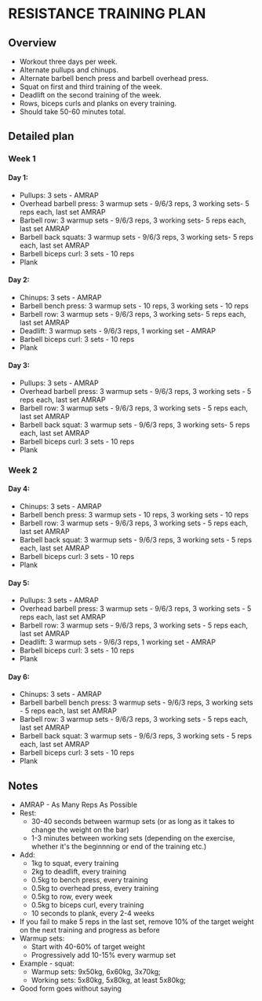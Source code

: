 # RESISTANCE TRAINING PLAN

## Overview
* Workout three days per week.
* Alternate pullups and chinups.
* Alternate barbell bench press and barbell overhead press.
* Squat on first and third training of the week.
* Deadlift on the second training of the week.
* Rows, biceps curls and planks on every training.
* Should take 50-60 minutes total.

## Detailed plan

### Week 1
#### Day 1:
* Pullups: 3 sets - AMRAP
* Overhead barbell press: 3 warmup sets - 9/6/3 reps, 3 working sets- 5 reps each, last set AMRAP
* Barbell row: 3 warmup sets - 9/6/3 reps, 3 working sets- 5 reps each, last set AMRAP
* Barbell back squats: 3 warmup sets - 9/6/3 reps, 3 working sets- 5 reps each, last set AMRAP
* Barbell biceps curl: 3 sets - 10 reps
* Plank

#### Day 2:
* Chinups: 3 sets - AMRAP
* Barbell bench press: 3 warmup sets - 10 reps, 3 working sets - 10 reps
* Barbell row: 3 warmup sets - 9/6/3 reps, 3 working sets- 5 reps each, last set AMRAP
* Deadlift: 3 warmup sets - 9/6/3 reps, 1 working set - AMRAP
* Barbell biceps curl: 3 sets - 10 reps
* Plank

#### Day 3:
* Pullups: 3 sets - AMRAP
* Overhead barbell press: 3 warmup sets - 9/6/3 reps, 3 working sets - 5 reps each, last set AMRAP
* Barbell row: 3 warmup sets - 9/6/3 reps, 3 working sets - 5 reps each, last set AMRAP
* Barbell back squat: 3 warmup sets - 9/6/3 reps, 3 working sets- 5 reps each, last set AMRAP
* Barbell biceps curl: 3 sets - 10 reps
* Plank

### Week 2
#### Day 4:
* Chinups: 3 sets - AMRAP
* Barbell bench press: 3 warmup sets - 10 reps, 3 working sets - 10 reps
* Barbell row: 3 warmup sets - 9/6/3 reps, 3 working sets - 5 reps each, last set AMRAP
* Barbell back squat: 3 warmup sets - 9/6/3 reps, 3 working sets - 5 reps each, last set AMRAP
* Barbell biceps curl: 3 sets - 10 reps
* Plank

#### Day 5:
* Pullups: 3 sets - AMRAP
* Overhead barbell press: 3 warmup sets - 9/6/3 reps, 3 working sets - 5 reps each, last set AMRAP
* Barbell row: 3 warmup sets - 9/6/3 reps, 3 working sets - 5 reps each, last set AMRAP
* Deadlift: 3 warmup sets - 9/6/3 reps, 1 working set - AMRAP
* Barbell biceps curl: 3 sets - 10 reps
* Plank

#### Day 6:
* Chinups: 3 sets - AMRAP
* Barbell barbell bench press: 3 warmup sets - 9/6/3 reps, 3 working sets - 5 reps each, last set AMRAP
* Barbell row: 3 warmup sets - 9/6/3 reps, 3 working sets - 5 reps each, last set AMRAP
* Barbell back squat: 3 warmup sets - 9/6/3 reps, 3 working sets - 5 reps each, last set AMRAP
* Barbell biceps curl: 3 sets - 10 reps
* Plank

## Notes
* AMRAP - As Many Reps As Possible
* Rest:
   * 30-40 seconds between warmup sets (or as long as it takes to change the weight on the bar)
   * 1-3 minutes between working sets (depending on the exercise, whether it's the beginnning or end of the training etc.)
* Add:
    * 1kg to squat, every training
    * 2kg to deadlift, every training
    * 0.5kg to bench press, every training
    * 0.5kg to overhead press, every training
    * 0.5kg to row, every week
    * 0.5kg to biceps curl, every training
    * 10 seconds to plank, every 2-4 weeks
* If you fail to make 5 reps in the last set, remove 10% of the target weight on the next training and progress as before
* Warmup sets:
    * Start with 40-60% of target weight
    * Progressively add 10-15% every warmup set
 * Example - squat:
   * Warmup sets: 9x50kg, 6x60kg, 3x70kg;
   * Working sets: 5x80kg, 5x80kg, at least 5x80kg;
* Good form goes without saying
